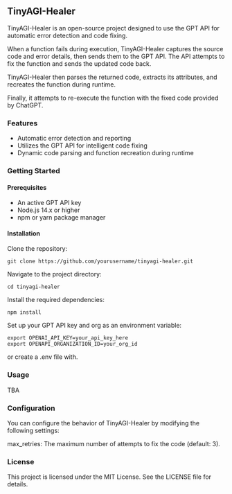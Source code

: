 
## TinyAGI-Healer

TinyAGI-Healer is an open-source project designed to use the GPT API for automatic error detection and code fixing. 

When a function fails during execution, TinyAGI-Healer captures the source code and error details, then sends them to the GPT API. The API attempts to fix the function and sends the updated code back. 

TinyAGI-Healer then parses the returned code, extracts its attributes, and recreates the function during runtime. 

Finally, it attempts to re-execute the function with the fixed code provided by ChatGPT.

### Features
* Automatic error detection and reporting
* Utilizes the GPT API for intelligent code fixing
* Dynamic code parsing and function recreation during runtime

### Getting Started

#### Prerequisites
* An active GPT API key
* Node.js 14.x or higher
* npm or yarn package manager

#### Installation
Clone the repository:

```
git clone https://github.com/yourusername/tinyagi-healer.git
```

Navigate to the project directory:

```
cd tinyagi-healer
```

Install the required dependencies:

```
npm install
```

Set up your GPT API key and org as an environment variable:

```
export OPENAI_API_KEY=your_api_key_here
export OPENAPI_ORGANIZATION_ID=your_org_id
```

or create a .env file with.


### Usage
TBA

### Configuration
You can configure the behavior of TinyAGI-Healer by modifying the following settings:

max_retries: The maximum number of attempts to fix the code (default: 3).


### License
This project is licensed under the MIT License. See the LICENSE file for details.
